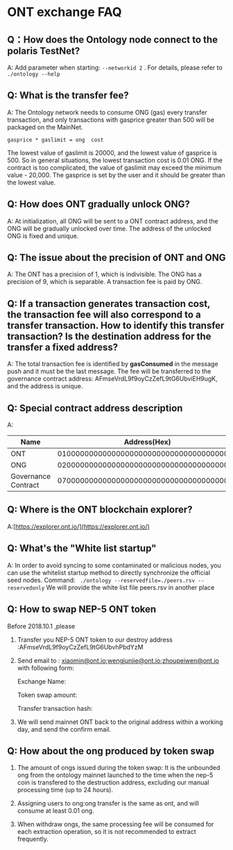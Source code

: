 # ONT exchange FAQ

## Q：How does the Ontology node connect to the polaris TestNet?

A: Add parameter when starting: ```--networkid 2``` . For details, please refer to ```./ontology --help```


## Q: What is the transfer fee?

A: The Ontology network needs to consume ONG (gas) every transfer transaction, and only transactions with gasprice greater than 500 will be packaged on the MainNet.

```gasprice * gaslimit = ong  cost```


The lowest value of gaslimit is 20000, and the lowest value of gasprice is 500. So in general situations, the lowest transaction cost is 0.01 ONG. If the contract is too complicated, the value of gaslimit may exceed the minimum value - 20,000. The gasprice is set by the user and it should be greater than the lowest value.


## Q: How does ONT gradually unlock ONG?

A: At initialization, all ONG will be sent to a ONT contract address, and the ONG will be gradually unlocked over time. The address of the unlocked ONG is fixed and unique.

## Q: The issue about the precision of ONT and ONG

A: The ONT has a precision of 1, which is indivisible. The ONG has a precision of 9, which is separable. A transaction fee is paid by ONG.


## Q: If a transaction generates transaction cost, the transaction fee will also correspond to a transfer transaction. How to identify this transfer transaction? Is the destination address for the transfer a fixed address?

A: The total transaction fee is identified by **gasConsumed** in the message push and it must be the last message. The fee will be transferred to the governance contract address: AFmseVrdL9f9oyCzZefL9tG6UbviEH9ugK, and the address is unique.


## Q: Special contract address description

A:

| Name     | Address(Hex)                             | Address(Base58)                    |
| -------- | ---------------------------------------- | ---------------------------------- |
| ONT      | 0100000000000000000000000000000000000000 | AFmseVrdL9f9oyCzZefL9tG6UbvhUMqNMV |
| ONG      | 0200000000000000000000000000000000000000 | AFmseVrdL9f9oyCzZefL9tG6UbvhfRZMHJ |
| Governance Contract | 0700000000000000000000000000000000000000 | AFmseVrdL9f9oyCzZefL9tG6UbviEH9ugK |

## Q: Where is the ONT blockchain explorer?
A:[https://explorer.ont.io/](https://explorer.ont.io/)


## Q: What's the "White list startup"
A: In order to avoid syncing to some contaminated or malicious nodes, you can use the whitelist startup method to directly synchronize the official seed nodes. Command:
``` ./ontology --reservedfile=./peers.rsv --reservedonly``` 
We will provide the white list file peers.rsv in another place

## Q: How to swap NEP-5 ONT token

Before 2018.10.1 ,please

1. Transfer you NEP-5 ONT token to our destroy address :AFmseVrdL9f9oyCzZefL9tG6UbvhPbdYzM

2. Send email to : xiaomin@ont.io;wengjunjie@ont.io;zhoupeiwen@ont.io with following form:

   Exchange Name:

   Token swap amount:

   Transfer transaction hash:

3. We will send mainnet ONT back to the original address within a working day,  and send the confirm email.

## Q: How about the ong produced by token swap

1. The amount of ongs issued during the token swap: It is the unbounded ong from the ontology mainnet launched to the time when the nep-5 coin is transfered to the destruction address, excluding our manual processing time (up to 24 hours).

2. Assigning users to ong:ong transfer is the same as ont, and will consume at least 0.01 ong.

3. When withdraw ongs, the same processing fee will be consumed for each extraction operation, so it is not recommended to extract frequently.



